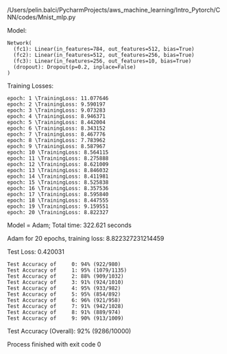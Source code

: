/Users/pelin.balci/PycharmProjects/aws_machine_learning/Intro_Pytorch/CNN/codes/Mnist_mlp.py

Model:

    Network(
      (fc1): Linear(in_features=784, out_features=512, bias=True)
      (fc2): Linear(in_features=512, out_features=256, bias=True)
      (fc3): Linear(in_features=256, out_features=10, bias=True)
      (dropout): Dropout(p=0.2, inplace=False)
    )
    
Training Losses:

    epoch: 1 \TrainingLoss: 11.077646
    epoch: 2 \TrainingLoss: 9.590197
    epoch: 3 \TrainingLoss: 9.073283
    epoch: 4 \TrainingLoss: 8.946371
    epoch: 5 \TrainingLoss: 8.442004
    epoch: 6 \TrainingLoss: 8.343152
    epoch: 7 \TrainingLoss: 8.467776
    epoch: 8 \TrainingLoss: 7.783962
    epoch: 9 \TrainingLoss: 8.587967
    epoch: 10 \TrainingLoss: 8.564115
    epoch: 11 \TrainingLoss: 8.275888
    epoch: 12 \TrainingLoss: 8.621009
    epoch: 13 \TrainingLoss: 8.846032
    epoch: 14 \TrainingLoss: 8.411981
    epoch: 15 \TrainingLoss: 8.525838
    epoch: 16 \TrainingLoss: 8.357536
    epoch: 17 \TrainingLoss: 8.595840
    epoch: 18 \TrainingLoss: 8.447555
    epoch: 19 \TrainingLoss: 9.159551
    epoch: 20 \TrainingLoss: 8.822327

Model = Adam; Total time: 322.621 seconds

Adam for 20 epochs,  training loss: 8.822327231214459

Test Loss: 0.420031

    Test Accuracy of     0: 94% (922/980)
    Test Accuracy of     1: 95% (1079/1135)
    Test Accuracy of     2: 88% (909/1032)
    Test Accuracy of     3: 91% (924/1010)
    Test Accuracy of     4: 95% (933/982)
    Test Accuracy of     5: 95% (854/892)
    Test Accuracy of     6: 96% (921/958)
    Test Accuracy of     7: 91% (942/1028)
    Test Accuracy of     8: 91% (889/974)
    Test Accuracy of     9: 90% (913/1009)

Test Accuracy (Overall): 92% (9286/10000)

Process finished with exit code 0